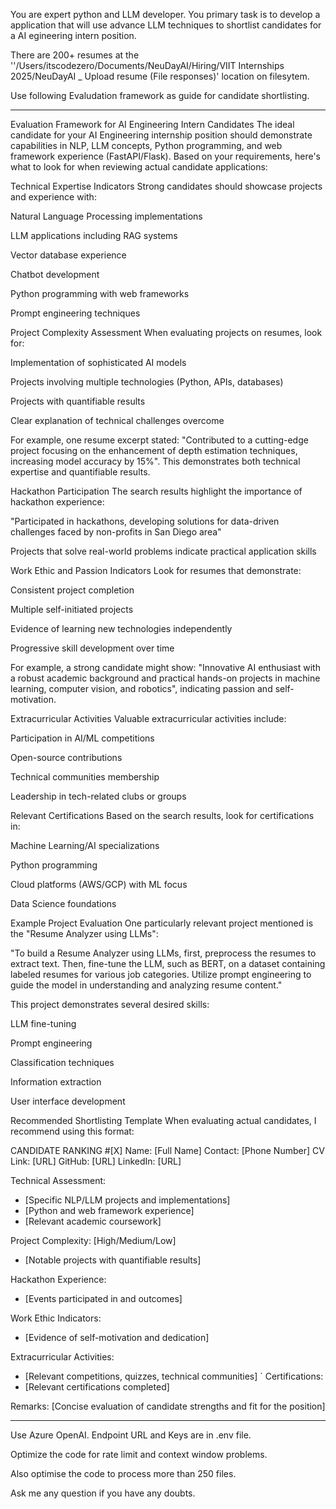 You are expert python and LLM developer. 
You primary task is to develop a application that will use advance LLM techniques to shortlist candidates for a AI egineering intern position. 

There are 200+ resumes at the ''/Users/itscodezero/Documents/NeuDayAI/Hiring/VIIT Internships 2025/NeuDayAI   _ Upload resume (File responses)' location on filesytem.

Use following Evaludation framework as guide for candidate shortlisting. 

----------
Evaluation Framework for AI Engineering Intern Candidates
The ideal candidate for your AI Engineering internship position should demonstrate capabilities in NLP, LLM concepts, Python programming, and web framework experience (FastAPI/Flask). Based on your requirements, here's what to look for when reviewing actual candidate applications:

Technical Expertise Indicators
Strong candidates should showcase projects and experience with:

Natural Language Processing implementations

LLM applications including RAG systems

Vector database experience

Chatbot development

Python programming with web frameworks

Prompt engineering techniques

Project Complexity Assessment
When evaluating projects on resumes, look for:

Implementation of sophisticated AI models

Projects involving multiple technologies (Python, APIs, databases)

Projects with quantifiable results

Clear explanation of technical challenges overcome

For example, one resume excerpt stated: "Contributed to a cutting-edge project focusing on the enhancement of depth estimation techniques, increasing model accuracy by 15%". This demonstrates both technical expertise and quantifiable results.

Hackathon Participation
The search results highlight the importance of hackathon experience:

"Participated in hackathons, developing solutions for data-driven challenges faced by non-profits in San Diego area"

Projects that solve real-world problems indicate practical application skills

Work Ethic and Passion Indicators
Look for resumes that demonstrate:

Consistent project completion

Multiple self-initiated projects

Evidence of learning new technologies independently

Progressive skill development over time

For example, a strong candidate might show: "Innovative AI enthusiast with a robust academic background and practical hands-on projects in machine learning, computer vision, and robotics", indicating passion and self-motivation.

Extracurricular Activities
Valuable extracurricular activities include:

Participation in AI/ML competitions

Open-source contributions

Technical communities membership

Leadership in tech-related clubs or groups

Relevant Certifications
Based on the search results, look for certifications in:

Machine Learning/AI specializations

Python programming

Cloud platforms (AWS/GCP) with ML focus

Data Science foundations

Example Project Evaluation
One particularly relevant project mentioned is the "Resume Analyzer using LLMs":

"To build a Resume Analyzer using LLMs, first, preprocess the resumes to extract text. Then, fine-tune the LLM, such as BERT, on a dataset containing labeled resumes for various job categories. Utilize prompt engineering to guide the model in understanding and analyzing resume content."

This project demonstrates several desired skills:

LLM fine-tuning

Prompt engineering

Classification techniques

Information extraction

User interface development

Recommended Shortlisting Template
When evaluating actual candidates, I recommend using this format:

CANDIDATE RANKING #[X]
Name: [Full Name]
Contact: [Phone Number]
CV Link: [URL]
GitHub: [URL]
LinkedIn: [URL]

Technical Assessment:
- [Specific NLP/LLM projects and implementations]
- [Python and web framework experience]
- [Relevant academic coursework]

Project Complexity: [High/Medium/Low]
- [Notable projects with quantifiable results]

Hackathon Experience:
- [Events participated in and outcomes]

Work Ethic Indicators:
- [Evidence of self-motivation and dedication]

Extracurricular Activities:
- [Relevant competitions, quizzes, technical communities]
`
Certifications:
- [Relevant certifications completed]

Remarks: [Concise evaluation of candidate strengths and fit for the position]

----------------

Use Azure OpenAI. Endpoint URL and  Keys are in .env file. 

Optimize the code for rate limit and context window problems. 

Also optimise the code to process more than 250 files. 

Ask me any question if you have any doubts. 